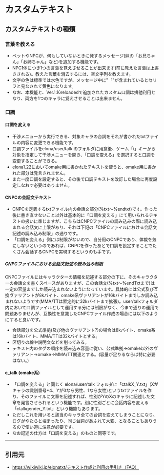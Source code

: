 <!-- TODO: 文章から機能説明を取り出し列挙する形式に変換する -->
# カスタムテキスト
## カスタムテキストの種類
### 言葉を教える
* ペットやNPCが、何もしていないときに発するメッセージ(妹の「お兄ちゃん」「お姉ちゃん」など)を追加する機能です。
* NPC1体につき1つの言葉を覚えさせることが出来ます(前に教えた言葉は上書きされる)。教えた言葉を消去するには、空文字列を教えます。
* 文字の色は標準では水色ですが、メッセージ中に"「"が含まれているとセリフと見なされて黄色になります。
* なお、本機能と、Ver.1.16reloadedで追加されたカスタム口調は排他利用となり、両方を1つのキャラに覚えさせることは出来ません。

### 口調
#### 口調を変える
* 干渉メニューから実行できる、対象キャラの台詞をそれが書かれたtxtファイルの内容に変更できる機能です。
* 口調ファイルをelona/user/talk のフォルダに用意後、ゲーム「i」キーから対象を指定して干渉メニューを開き、「口調を変える」を選択すると口調を変更することができる。
* elona1.22においてomake用に書かれたテキストを使うと、omake用に書かれた部分は発言されません。
* また一度口調を設定すると、その後で口調テキストを改訂した場合に再度設定しなおす必要はありません。

#### CNPCの会話文テキスト
* CNPCを定義するtxtファイル内の会話文部分(%txt～%endtxt)です。作った後に書き直せないこと以外は基本的に「口調を変える」にて用いられるテキストの扱いに準じますが、こちらはCNPCファイルの読み込みの際に読み込まれる会話文に上限があり、それは下記の「CNPCファイルにおける会話文記述の読み込み制限」の通りです。
* 「口調を変える」側には制限がないので、自分用のCNPCであり、体裁を気にしないというのであれば、CNPCを作ったあとで口調を設定することでたくさん会話するCNPCを実現するというのも手です。

##### CNPCファイルにおける会話文記述の読み込み制限
<div class='bg-gray indent nl'>
CNPCファイルにはキャラクターの情報を記述する部分の下に、そのキャラクターの会話文を書くスペースがありますが、この会話文(%txt～%endTxtまで)は一定の容量までしか読み込まれないようになっています。具体的には公式及び互換ヴァリアントが8kバイト、omake系ヴァリアントが16kバイトまでしか読み込まれないようです(MMA/TTは暫定的に32kバイトまで拡張)。user/talkフォルダ内において口調ファイルとして運用する分には制限がなく、今まで通りの運用で問題ありませんが、互換性を意識したCNPCファイル作成の場合には以下のようにすると良いです。
</div>

* 会話部分を公式準拠(及び他のヴァリアント?)の場合は8kバイト、omake系は16kバイト、MMA/TTは32kバイトとする。
* 区切りの線や説明文などを削ってみる。
* テキスト内のタグの順序を読み込み容量に従い、公式準拠→omake以外のヴァリアント→omake→MMA/TT関連とする。(容量が足りるならば特に必要はない。)

#### c_talk (omake系)
* 「口調を変える」と同じく elona/user/talk フォルダに「ctalkX_Y.txt」(Xがキャラの識別番号*4、Yが0なら男性、1なら女性)というtxtファイルを作り、そのファイルに文章を記述すれば、性別がYのXのキャラに記述した文章を発言させられるという機能です。別に性別ごとに会話内容を変える「ctalkgender_Y.txt」という機能もあります。
* ただしこれを用いると該当のキャラ全ての台詞を変えてしまうことになり、ログがやたらと埋まったり、同じ台詞があふれて大変、となることもありうるので使い道に注意が必要です。
* なお記述の仕方は「口調を変える」のものと同等です。

---

## 引用元
* https://wikiwiki.jp/elonatxt/テキスト作成と利用の手引き（FAQ）

